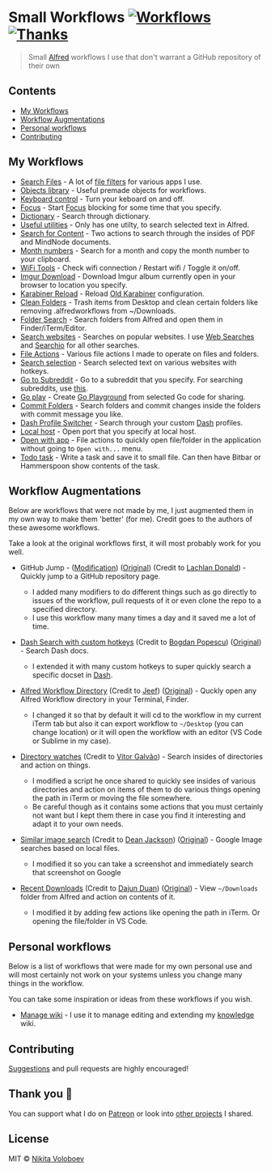 # Small Workflows [![Workflows](https://img.shields.io/badge/More%20Workflows-🎩-purple.svg)](https://github.com/learn-anything/alfred-workflows) [![Thanks](https://img.shields.io/badge/Say%20Thanks-💗-ff69b4.svg)](https://www.patreon.com/nikitavoloboev)
> Small [Alfred](https://www.alfredapp.com/) workflows I use that don't warrant a GitHub repository of their own

## Contents
- [My Workflows](#my-workflows)
- [Workflow Augmentations](#workflow-augmentations)
- [Personal workflows](#personal-workflows)
- [Contributing](#contributing)

## My Workflows
- [Search Files](search-files) - A lot of [file filters](https://www.alfredapp.com/help/workflows/inputs/file-filter/) for various apps I use.
- [Objects library](objects-library) - Useful premade objects for workflows.
- [Keyboard control](keyboard-control) - Turn your keboard on and off.
- [Focus](focus) - Start [Focus](https://heyfocus.com) blocking for some time that you specify.
- [Dictionary](dictionary) - Search through dictionary.
- [Useful utilities](useful-utilities) - Only has one utilty, to search selected text in Alfred.
- [Search for Content](search-for-content) - Two actions to search through the insides of PDF and MindNode documents.
- [Month numbers](month-numbers) - Search for a month and copy the month number to your clipboard.
- [WiFi Tools](wifi-tools) - Check wifi connection / Restart wifi / Toggle it on/off.
- [Imgur Download](imgur-download) - Download Imgur album currently open in your browser to location you specify.
- [Karabiner Reload](karabiner-reload) - Reload [Old Karabiner](https://github.com/tekezo/Karabiner) configuration.
- [Clean Folders](clean-folders) - Trash items from Desktop and clean certain folders like removing .alfredworkflows from ~/Downloads.
- [Folder Search](folder-search) - Search folders from Alfred and open them in Finder/iTerm/Editor.
- [Search websites](search-websites) - Searches on popular websites. I use [Web Searches](https://github.com/nikitavoloboev/alfred-web-searches) and [Searchio](https://github.com/deanishe/alfred-searchio) for all other searches.
- [File Actions](file-actions) - Various file actions I made to operate on files and folders.
- [Search selection](search-selection) - Search selected text on various websites with hotkeys.
- [Go to Subreddit](goto-subreddit) - Go to a subreddit that you specify. For searching subreddits, use [this](https://github.com/deanishe/alfred-reddit).
- [Go play](go-play) - Create [Go Playground](https://play.golang.org) from selected Go code for sharing.
- [Commit Folders](commit-folders) - Search folders and commit changes inside the folders with commit message you like.
- [Dash Profile Switcher](dash-profile-switch) - Search through your custom [Dash](https://kapeli.com/dash) profiles.
- [Local host](local-host) - Open port that you specify at local host.
- [Open with app](open-with-app) - File actions to quickly open file/folder in the application without going to `Open with...` menu.
- [Todo task](todo-task) - Write a task and save it to small file. Can then have Bitbar or Hammerspoon show contents of the task.

## Workflow Augmentations
Below are workflows that were not made by me, I just augmented them in my own way to make them 'better' (for me). Credit goes to the authors of these awesome workflows.

Take a look at the original workflows first, it will most probably work for you well.
- GitHub Jump - ([Modification](https://github.com/nikitavoloboev/small-workflows/blob/master/augmentations/GitHub%20jump.alfredworkflow?raw=true)) ([Original](https://github.com/lox/alfred-github-jump)) (Credit to [Lachlan Donald](https://github.com/lox)) - Quickly jump to a GitHub repository page.
  - I added many modifiers to do different things such as go directly to issues of the workflow, pull requests of it or even clone the repo to a specified directory.
  - I use this workflow many many times a day and it saved me a lot of time.
- [Dash Search with custom hotkeys](https://github.com/nikitavoloboev/small-workflows/blob/master/augmentations/Dash.alfredworkflow?raw=true) (Credit to [Bogdan Popescu](https://github.com/Kapeli)) ([Original](https://github.com/Kapeli/Dash-Alfred-Workflow)) - Search Dash docs.
  - I extended it with many custom hotkeys to super quickly search a specific docset in [Dash](https://kapeli.com/dash).
- [Alfred Workflow Directory](https://github.com/nikitavoloboev/small-workflows/blob/master/augmentations/Workflow%20directory.alfredworkflow?raw=true) (Credit to [Jeef](https://github.com/jeeftor)) ([Original](https://github.com/jeeftor/AlfredWorkflowDirectory)) - Quckly open any Alfred Workflow directory in your Terminal, Finder.
  - I changed it so that by default it will cd to the workflow in my current iTerm tab but also it can export workflow to `~/Desktop` (you can change location) or it will open the workflow with an editor (VS Code or Sublime in my case).

- [Directory watches](https://github.com/nikitavoloboev/small-workflows/blob/master/augmentations/Directory%20watches.alfredworkflow?raw=true) (Credit to [Vítor Galvão](https://github.com/vitorgalvao)) - Search insides of directories and action on things.
  - I modified a script he once shared to quickly see insides of various directories and action on items of them to do various things opening the path in iTerm or moving the file somewhere.
  - Be careful though as it contains some actions that you must certainly not want but I kept them there in case you find it interesting and adapt it to your own needs.

- [Similar image search](https://github.com/nikitavoloboev/small-workflows/blob/master/augmentations/Google%20similar%20images.alfredworkflow?raw=true) (Credit to [Dean Jackson](https://github.com/deanishe)) ([Original](https://github.com/deanishe/alfred-similar-image-search)) - Google Image searches based on local files.
  - I modified it so you can take a screenshot and immediately search that screenshot on Google

- [Recent Downloads](https://github.com/nikitavoloboev/small-workflows/blob/master/augmentations/Recent%20Downloads.alfredworkflow?raw=true) (Credit to [Dajun Duan](https://github.com/ddjfreedom)) ([Original](https://github.com/ddjfreedom/recent-downloads-alfred-v2)) - View `~/Downloads` folder from Alfred and action on contents of it.
	- I modified it by adding few actions like opening the path in iTerm. Or opening the file/folder in VS Code.

## Personal workflows
Below is a list of workflows that were made for my own personal use and will most certainly not work on your systems unless you change many things in the workflow.

You can take some inspiration or ideas from these workflows if you wish.
- [Manage wiki](https://github.com/nikitavoloboev/small-workflows/blob/master/personal/Manage%20wiki.alfredworkflow?raw=true) - I use it to manage editing and extending my [knowledge](https://github.com/nikitavoloboev/knowledge) wiki.

## Contributing
[Suggestions](https://github.com/nikitavoloboev/small-workflows/issues) and pull requests are highly encouraged!

## Thank you 💜
You can support what I do on [Patreon](https://www.patreon.com/nikitavoloboev) or look into [other projects](https://nikitavoloboev.xyz/projects) I shared.

## License
MIT © [Nikita Voloboev](https://www.nikitavoloboev.xyz)